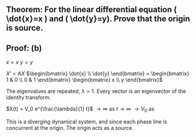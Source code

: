 ## Theorem: For the linear differential equation \( \dot{x}=x \) and \( \dot{y}=y). Prove that the origin is source.


## Proof: (b)
$\dot{x} = x$
$\dot{y} = y$

$X' = AX$
$\begin{bmatrix} \dot{x} \\ \dot{y} \end{bmatrix} = \begin{bmatrix} 1 & 0 \\ 0 & 1 \end{bmatrix} \begin{bmatrix} x \\ y \end{bmatrix}$

The eigenvalues are repeated, $\lambda = 1$. Every vector is an eigenvector of the identity transform. 

$X(t) = V_0 e^{\frac{\lambda}{1} t}$ $\to \infty$ as $t \to \infty$ 
                                          $\to V_0$ as 

This is a diverging dynamical system, and since each phase line is concurrent at the origin. The origin acts as a source. 

